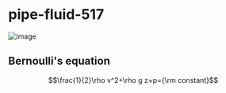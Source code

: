 # pipe-fluid-517

![image](https://github.com/user-attachments/assets/e9bd12ec-7536-4024-8dfd-0bf6887fec20)

## Bernoulli's equation

$$\frac{1}{2}\rho v^2+\rho g z+p={\rm constant}$$
